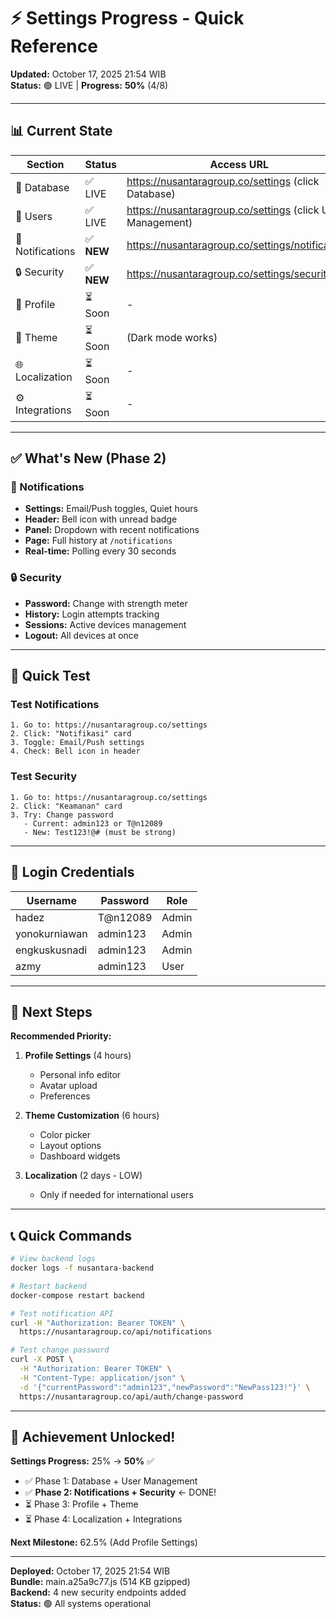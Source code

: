 # ⚡ Settings Progress - Quick Reference

**Updated:** October 17, 2025 21:54 WIB  
**Status:** 🟢 LIVE | **Progress:** **50%** (4/8)

---

## 📊 Current State

| Section | Status | Access URL |
|---------|--------|------------|
| 💾 Database | ✅ LIVE | https://nusantaragroup.co/settings (click Database) |
| 👥 Users | ✅ LIVE | https://nusantaragroup.co/settings (click User Management) |
| 🔔 Notifications | ✅ **NEW** | https://nusantaragroup.co/settings/notifications |
| 🔒 Security | ✅ **NEW** | https://nusantaragroup.co/settings/security |
| 👤 Profile | ⏳ Soon | - |
| 🎨 Theme | ⏳ Soon | (Dark mode works) |
| 🌐 Localization | ⏳ Soon | - |
| ⚙️ Integrations | ⏳ Soon | - |

---

## ✅ What's New (Phase 2)

### 🔔 Notifications
- **Settings:** Email/Push toggles, Quiet hours
- **Header:** Bell icon with unread badge
- **Panel:** Dropdown with recent notifications
- **Page:** Full history at `/notifications`
- **Real-time:** Polling every 30 seconds

### 🔒 Security
- **Password:** Change with strength meter
- **History:** Login attempts tracking
- **Sessions:** Active devices management
- **Logout:** All devices at once

---

## 🎯 Quick Test

### Test Notifications
```
1. Go to: https://nusantaragroup.co/settings
2. Click: "Notifikasi" card
3. Toggle: Email/Push settings
4. Check: Bell icon in header
```

### Test Security
```
1. Go to: https://nusantaragroup.co/settings
2. Click: "Keamanan" card
3. Try: Change password
   - Current: admin123 or T@n12089
   - New: Test123!@# (must be strong)
```

---

## 🔐 Login Credentials

| Username | Password | Role |
|----------|----------|------|
| hadez | T@n12089 | Admin |
| yonokurniawan | admin123 | Admin |
| engkuskusnadi | admin123 | Admin |
| azmy | admin123 | User |

---

## 🚀 Next Steps

**Recommended Priority:**

1. **Profile Settings** (4 hours)
   - Personal info editor
   - Avatar upload
   - Preferences

2. **Theme Customization** (6 hours)
   - Color picker
   - Layout options
   - Dashboard widgets

3. **Localization** (2 days - LOW)
   - Only if needed for international users

---

## 📞 Quick Commands

```bash
# View backend logs
docker logs -f nusantara-backend

# Restart backend
docker-compose restart backend

# Test notification API
curl -H "Authorization: Bearer TOKEN" \
  https://nusantaragroup.co/api/notifications

# Test change password
curl -X POST \
  -H "Authorization: Bearer TOKEN" \
  -H "Content-Type: application/json" \
  -d '{"currentPassword":"admin123","newPassword":"NewPass123!"}' \
  https://nusantaragroup.co/api/auth/change-password
```

---

## 🎉 Achievement Unlocked!

**Settings Progress:** 25% → **50%** ✅

- ✅ Phase 1: Database + User Management
- ✅ **Phase 2: Notifications + Security** ← DONE!
- ⏳ Phase 3: Profile + Theme
- ⏳ Phase 4: Localization + Integrations

**Next Milestone:** 62.5% (Add Profile Settings)

---

**Deployed:** October 17, 2025 21:54 WIB  
**Bundle:** main.a25a9c77.js (514 KB gzipped)  
**Backend:** 4 new security endpoints added  
**Status:** 🟢 All systems operational
